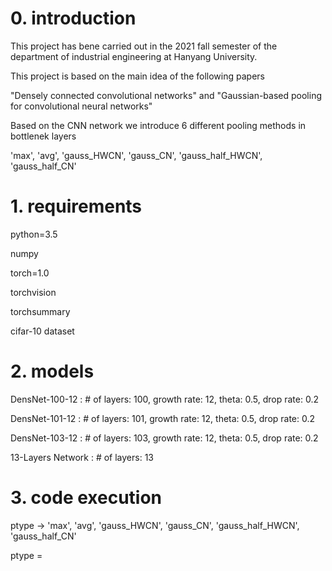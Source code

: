 # 0. introduction

This project has bene carried out in the 2021 fall semester of the department of industrial engineering at Hanyang University.

This project is based on the main idea of the following papers

"Densely connected convolutional networks" and "Gaussian-based pooling for convolutional neural networks"

Based on the CNN network we introduce 6 different pooling methods in bottlenek layers

'max', 'avg', 'gauss_HWCN', 'gauss_CN', 'gauss_half_HWCN', 'gauss_half_CN'


# 1. requirements

python=3.5

numpy

torch=1.0

torchvision

torchsummary

cifar-10 dataset


# 2. models

DensNet-100-12 : # of layers: 100, growth rate: 12, theta: 0.5, drop rate: 0.2

DensNet-101-12 : # of layers: 101, growth rate: 12, theta: 0.5, drop rate: 0.2

DensNet-103-12 : # of layers: 103, growth rate: 12, theta: 0.5, drop rate: 0.2

13-Layers Network : # of layers: 13


# 3. code execution

ptype -> 'max', 'avg', 'gauss_HWCN', 'gauss_CN', 'gauss_half_HWCN', 'gauss_half_CN'

ptype = 
